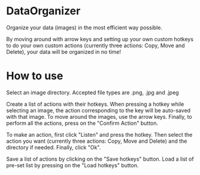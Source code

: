# DataOrganizer

Organize your data (images) in the most efficient way possible.

By moving around with arrow keys and setting up your own custom hotkeys to do your own custom actions (currently three actions: Copy, Move and Delete), your data will be organized in no time!

# How to use

Select an image directory. Accepted file types are .png, .jpg and .jpeg

Create a list of actions with their hotkeys. When pressing a hotkey while selecting an image, the action corresponding to the key will be auto-saved with that image. To move around the images, use the arrow keys. Finally, to perform all the actions, press on the "Confirm Action" button.

To make an action, first click "Listen" and press the hotkey. Then select the action you want (currently three actions: Copy, Move and Delete) and the directory if needed. Finally, click "Ok".

Save a list of actions by clicking on the "Save hotkeys" button. Load a list of pre-set list by pressing on the "Load hotkeys" button.
